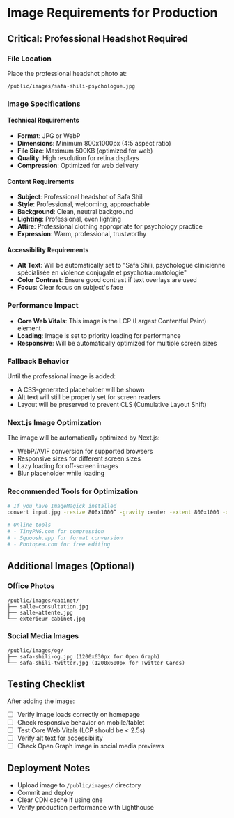 # Image Requirements for Production

## Critical: Professional Headshot Required

### File Location
Place the professional headshot photo at:
```
/public/images/safa-shili-psychologue.jpg
```

### Image Specifications

#### Technical Requirements
- **Format**: JPG or WebP
- **Dimensions**: Minimum 800x1000px (4:5 aspect ratio)
- **File Size**: Maximum 500KB (optimized for web)
- **Quality**: High resolution for retina displays
- **Compression**: Optimized for web delivery

#### Content Requirements
- **Subject**: Professional headshot of Safa Shili
- **Style**: Professional, welcoming, approachable
- **Background**: Clean, neutral background
- **Lighting**: Professional, even lighting
- **Attire**: Professional clothing appropriate for psychology practice
- **Expression**: Warm, professional, trustworthy

#### Accessibility Requirements
- **Alt Text**: Will be automatically set to "Safa Shili, psychologue clinicienne spécialisée en violence conjugale et psychotraumatologie"
- **Color Contrast**: Ensure good contrast if text overlays are used
- **Focus**: Clear focus on subject's face

### Performance Impact
- **Core Web Vitals**: This image is the LCP (Largest Contentful Paint) element
- **Loading**: Image is set to priority loading for performance
- **Responsive**: Will be automatically optimized for multiple screen sizes

### Fallback Behavior
Until the professional image is added:
- A CSS-generated placeholder will be shown
- Alt text will still be properly set for screen readers
- Layout will be preserved to prevent CLS (Cumulative Layout Shift)

### Next.js Image Optimization
The image will be automatically optimized by Next.js:
- WebP/AVIF conversion for supported browsers
- Responsive sizes for different screen sizes
- Lazy loading for off-screen images
- Blur placeholder while loading

### Recommended Tools for Optimization
```bash
# If you have ImageMagick installed
convert input.jpg -resize 800x1000^ -gravity center -extent 800x1000 -quality 85 safa-shili-psychologue.jpg

# Online tools
# - TinyPNG.com for compression
# - Squoosh.app for format conversion
# - Photopea.com for free editing
```

## Additional Images (Optional)

### Office Photos
```
/public/images/cabinet/
├── salle-consultation.jpg
├── salle-attente.jpg
└── exterieur-cabinet.jpg
```

### Social Media Images
```
/public/images/og/
├── safa-shili-og.jpg (1200x630px for Open Graph)
└── safa-shili-twitter.jpg (1200x600px for Twitter Cards)
```

## Testing Checklist

After adding the image:
- [ ] Verify image loads correctly on homepage
- [ ] Check responsive behavior on mobile/tablet
- [ ] Test Core Web Vitals (LCP should be < 2.5s)
- [ ] Verify alt text for accessibility
- [ ] Check Open Graph image in social media previews

## Deployment Notes
- Upload image to `/public/images/` directory
- Commit and deploy
- Clear CDN cache if using one
- Verify production performance with Lighthouse